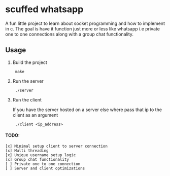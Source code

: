 # scuffed whatsapp

A fun little project to learn about socket programming and how to implement in c. The goal is have it function just more or less like whatsapp i.e private one to one connections along with a group chat functionality.

## Usage
1. Build the project 

        make 

2. Run the server

        ./server

3. Run the client
    
   If you have the server hosted on a server else where pass that ip to the client as an argument

        ./client <ip_address>

#### TODO:
    [x] Minimal setup client to server connection
    [x] Multi threading  
    [x] Unique username setup logic
    [x] Group chat functionality
    [ ] Private one to one connection 
    [ ] Server and client optimizations




